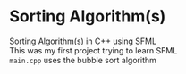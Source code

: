 # Sorting Algorithm(s)
Sorting Algorithm(s) in C++ using SFML<br/>
This was my first project trying to learn SFML<br/>
`main.cpp` uses the bubble sort algorithm
